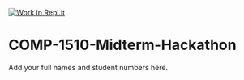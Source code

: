 [![Work in Repl.it](https://classroom.github.com/assets/work-in-replit-14baed9a392b3a25080506f3b7b6d57f295ec2978f6f33ec97e36a161684cbe9.svg)](https://classroom.github.com/online_ide?assignment_repo_id=312532&assignment_repo_type=GroupAssignmentRepo)
# COMP-1510-Midterm-Hackathon

Add your full names and student numbers here.
